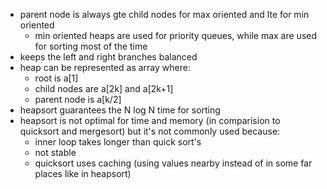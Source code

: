 - parent node is always gte child nodes for max oriented and lte for min oriented
  - min oriented heaps are used for priority queues, while max are used for sorting most of the time
- keeps the left and right branches balanced
- heap can be represented as array where:
  - root is a[1]
  - child nodes are a[2k] and a[2k+1]
  - parent node is a[k/2]
- heapsort guarantees the N log N time for sorting
- heapsort is not optimal for time and memory (in comparision to quicksort and mergesort) but it's not commonly used because:
  - inner loop takes longer than quick sort's
  - not stable
  - quicksort uses caching (using values nearby instead of in some far places like in heapsort)
